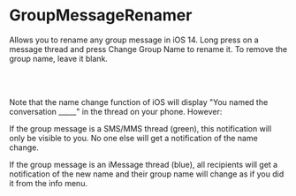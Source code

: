 # GroupMessageRenamer

Allows you to rename any group message in iOS 14.  Long press on a message thread and press Change Group Name to rename it.  To remove the group name, leave it blank.

<br>
<br>

Note that the name change function of iOS will display "You named the conversation _____" in the thread on your phone.  However:

If the group message is a SMS/MMS thread (green), this notification will only be visible to you.  No one else will get a notification of the name change.

If the group message is an iMessage thread (blue), all recipients will get a notification of the new name and their group name will change as if you did it from the info menu.